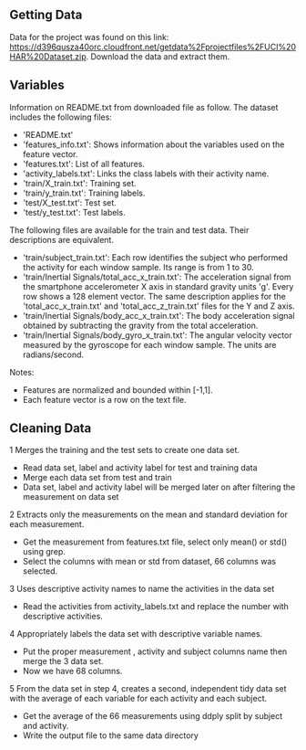 ## Getting Data
Data for the project was found on this link: https://d396qusza40orc.cloudfront.net/getdata%2Fprojectfiles%2FUCI%20HAR%20Dataset.zip.
Download the data and extract them.

## Variables
Information on README.txt from downloaded file as follow.
The dataset includes the following files:
- 'README.txt'
- 'features_info.txt': Shows information about the variables used on the feature vector.
- 'features.txt': List of all features.
- 'activity_labels.txt': Links the class labels with their activity name.
- 'train/X_train.txt': Training set.
- 'train/y_train.txt': Training labels.
- 'test/X_test.txt': Test set.
- 'test/y_test.txt': Test labels.

The following files are available for the train and test data. Their descriptions are equivalent. 
- 'train/subject_train.txt': Each row identifies the subject who performed the activity for each window sample. Its range is from 1 to 30. 
- 'train/Inertial Signals/total_acc_x_train.txt': The acceleration signal from the smartphone accelerometer X axis in standard gravity units 'g'. Every row shows a 128 element vector. The same description applies for the 'total_acc_x_train.txt' and 'total_acc_z_train.txt' files for the Y and Z axis. 
- 'train/Inertial Signals/body_acc_x_train.txt': The body acceleration signal obtained by subtracting the gravity from the total acceleration. 
- 'train/Inertial Signals/body_gyro_x_train.txt': The angular velocity vector measured by the gyroscope for each window sample. The units are radians/second. 

Notes: 
- Features are normalized and bounded within [-1,1].
- Each feature vector is a row on the text file.

## Cleaning Data
1 Merges the training and the test sets to create one data set.
- Read data set, label and activity label for test and training data 
- Merge each data set from test and train
- Data set, label and activity label will be merged later on after filtering the measurement on data set

2 Extracts only the measurements on the mean and standard deviation for each measurement.
- Get the measurement from features.txt file, select only mean() or std() using grep.
- Select the columns with mean or std from dataset, 66 columns was selected.

3 Uses descriptive activity names to name the activities in the data set
- Read the activities from activity_labels.txt and replace the number with descriptive activities.

4 Appropriately labels the data set with descriptive variable names. 
- Put the proper measurement , activity and subject columns name then merge the 3 data set. 
- Now we have 68 columns.

5 From the data set in step 4, creates a second, independent tidy data set with the average of each variable for each activity and each subject.
- Get the average of the 66 measurements using ddply split by subject and activity.
- Write the output file to the same data directory
